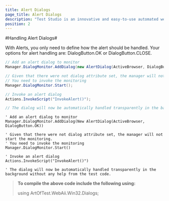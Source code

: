 ```yaml
---
title: Alert Dialogs
page_title: Alert Dialogs
description: "Test Studio is an innovative and easy-to-use automated web, WPF and load testing solution. Test Studio tests support essential technologies like ASP.NET AJAX, Silverlight, PHP and MVC. HTML5, Testing framework, functional testing, performance testing, load testing, exploratory testing, manual testing."
position: 2
---
```

#Handling Alert Dialogs#

With Alerts, you only need to define how the alert should be handled. Your options for alert handling are: DialogButton.OK or DialogButton.CLOSE.

```C#
// Add an alert dialog to monitor
Manager.DialogMonitor.AddDialog(new AlertDialog(ActiveBrowser, DialogButton.OK));

// Given that there were not dialog attribute set, the manager will not start the monitoring.
// You need to invoke the monitoring
Manager.DialogMonitor.Start();

// Invoke an alert dialog
Actions.InvokeScript("InvokeAlert()");

// The dialog will now be automatically handled transparently in the background without any help from the test code.
```
```VB
' Add an alert dialog to monitor
Manager.DialogMonitor.AddDialog(New AlertDialog(ActiveBrowser, DialogButton.OK))

' Given that there were not dialog attribute set, the manager will not start the monitoring.
' You need to invoke the monitoring
Manager.DialogMonitor.Start()

' Invoke an alert dialog
Actions.InvokeScript("InvokeAlert()")

' The dialog will now be automatically handled transparently in the background without any help from the test code.
```


> **To compile the above code include the following using:**
>
> using ArtOfTest.WebAii.Win32.Dialogs;
